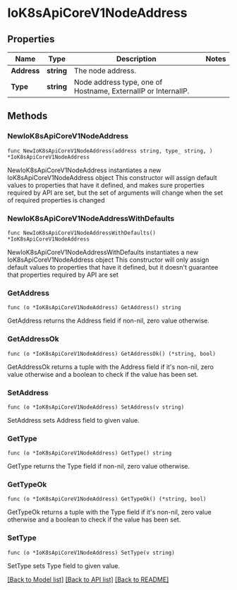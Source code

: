 # IoK8sApiCoreV1NodeAddress

## Properties

Name | Type | Description | Notes
------------ | ------------- | ------------- | -------------
**Address** | **string** | The node address. | 
**Type** | **string** | Node address type, one of Hostname, ExternalIP or InternalIP. | 

## Methods

### NewIoK8sApiCoreV1NodeAddress

`func NewIoK8sApiCoreV1NodeAddress(address string, type_ string, ) *IoK8sApiCoreV1NodeAddress`

NewIoK8sApiCoreV1NodeAddress instantiates a new IoK8sApiCoreV1NodeAddress object
This constructor will assign default values to properties that have it defined,
and makes sure properties required by API are set, but the set of arguments
will change when the set of required properties is changed

### NewIoK8sApiCoreV1NodeAddressWithDefaults

`func NewIoK8sApiCoreV1NodeAddressWithDefaults() *IoK8sApiCoreV1NodeAddress`

NewIoK8sApiCoreV1NodeAddressWithDefaults instantiates a new IoK8sApiCoreV1NodeAddress object
This constructor will only assign default values to properties that have it defined,
but it doesn't guarantee that properties required by API are set

### GetAddress

`func (o *IoK8sApiCoreV1NodeAddress) GetAddress() string`

GetAddress returns the Address field if non-nil, zero value otherwise.

### GetAddressOk

`func (o *IoK8sApiCoreV1NodeAddress) GetAddressOk() (*string, bool)`

GetAddressOk returns a tuple with the Address field if it's non-nil, zero value otherwise
and a boolean to check if the value has been set.

### SetAddress

`func (o *IoK8sApiCoreV1NodeAddress) SetAddress(v string)`

SetAddress sets Address field to given value.


### GetType

`func (o *IoK8sApiCoreV1NodeAddress) GetType() string`

GetType returns the Type field if non-nil, zero value otherwise.

### GetTypeOk

`func (o *IoK8sApiCoreV1NodeAddress) GetTypeOk() (*string, bool)`

GetTypeOk returns a tuple with the Type field if it's non-nil, zero value otherwise
and a boolean to check if the value has been set.

### SetType

`func (o *IoK8sApiCoreV1NodeAddress) SetType(v string)`

SetType sets Type field to given value.



[[Back to Model list]](../README.md#documentation-for-models) [[Back to API list]](../README.md#documentation-for-api-endpoints) [[Back to README]](../README.md)


